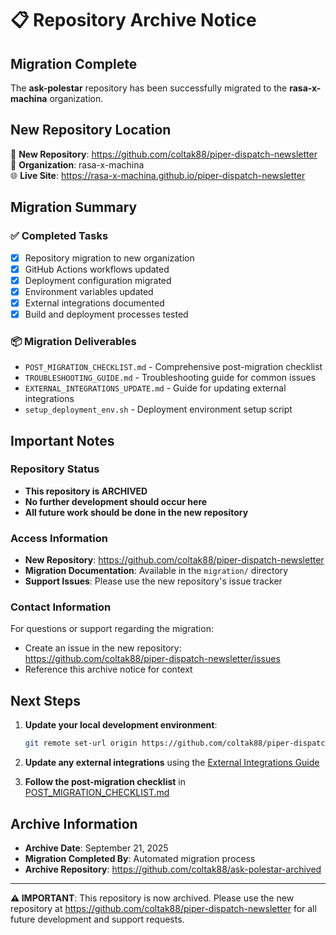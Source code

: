 # 📋 Repository Archive Notice

## Migration Complete

The **ask-polestar** repository has been successfully migrated to the **rasa-x-machina** organization.

## New Repository Location

📍 **New Repository**: https://github.com/coltak88/piper-dispatch-newsletter  
📂 **Organization**: rasa-x-machina  
🌐 **Live Site**: https://rasa-x-machina.github.io/piper-dispatch-newsletter

## Migration Summary

### ✅ Completed Tasks
- [x] Repository migration to new organization
- [x] GitHub Actions workflows updated
- [x] Deployment configuration migrated
- [x] Environment variables updated
- [x] External integrations documented
- [x] Build and deployment processes tested

### 📦 Migration Deliverables
- `POST_MIGRATION_CHECKLIST.md` - Comprehensive post-migration checklist
- `TROUBLESHOOTING_GUIDE.md` - Troubleshooting guide for common issues
- `EXTERNAL_INTEGRATIONS_UPDATE.md` - Guide for updating external integrations
- `setup_deployment_env.sh` - Deployment environment setup script

## Important Notes

### Repository Status
- **This repository is ARCHIVED**
- **No further development should occur here**
- **All future work should be done in the new repository**

### Access Information
- **New Repository**: https://github.com/coltak88/piper-dispatch-newsletter
- **Migration Documentation**: Available in the `migration/` directory
- **Support Issues**: Please use the new repository's issue tracker

### Contact Information
For questions or support regarding the migration:
- Create an issue in the new repository: https://github.com/coltak88/piper-dispatch-newsletter/issues
- Reference this archive notice for context

## Next Steps

1. **Update your local development environment**:
   ```bash
   git remote set-url origin https://github.com/coltak88/piper-dispatch-newsletter.git
   ```

2. **Update any external integrations** using the [External Integrations Guide](./EXTERNAL_INTEGRATIONS_UPDATE.md)

3. **Follow the post-migration checklist** in [POST_MIGRATION_CHECKLIST.md](./POST_MIGRATION_CHECKLIST.md)

## Archive Information

- **Archive Date**: September 21, 2025
- **Migration Completed By**: Automated migration process
- **Archive Repository**: https://github.com/coltak88/ask-polestar-archived

---

**⚠️ IMPORTANT**: This repository is now archived. Please use the new repository at https://github.com/coltak88/piper-dispatch-newsletter for all future development and support requests.
